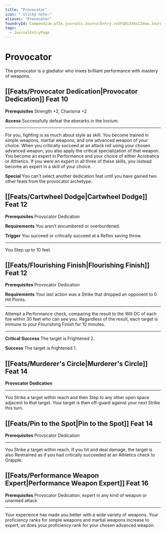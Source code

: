 ```yaml
---
title: "Provocator"
icon: ":sticky-note:"
aliases: "Provocator"
foundryId: Compendium.pf2e.journals.JournalEntry.vx5FGEG34AxI2dow.JournalEntryPage.XLug8rxIe1KPX6Nf
tags:
  - JournalEntryPage
---
```


# Provocator
The provocator is a gladiator who mixes brilliant performance with mastery of weapons.

## [[Feats/Provocator Dedication|Provocator Dedication]] Feat 10

**Prerequisites** Strength +2, Charisma +2

**Access** Successfully defeat the eberarks in the Irorium.

* * *

For you, fighting is as much about style as skill. You become trained in simple weapons, martial weapons, and one advanced weapon of your choice. When you critically succeed at an attack roll using your chosen advanced weapon, you also apply the critical specialization of that weapon. You become an expert in Performance and your choice of either Acrobatics or Athletics. If you were an expert in all three of these skills, you instead become an expert in a skill of your choice.

**Special** You can't select another dedication feat until you have gained two other feats from the provocator archetype.

## [[Feats/Cartwheel Dodge|Cartwheel Dodge]] Feat 12

**Prerequisites** Provocator Dedication

**Requirements** You aren't encumbered or overburdened.

**Trigger** You succeed or critically succeed at a Reflex saving throw.

* * *

You Step up to 10 feet.

## [[Feats/Flourishing Finish|Flourishing Finish]] Feat 12

**Prerequisites** Provocator Dedication

**Requirements** Your last action was a Strike that dropped an opponent to 0 Hit Points.

* * *

Attempt a Performance check, comparing the result to the Will DC of each foe within 30 feet who can see you. Regardless of the result, each target is immune to your Flourishing Finish for 10 minutes.

* * *

**Critical Success** The target is Frightened 2.

**Success** The target is frightened 1.

## [[Feats/Murderer's Circle|Murderer's Circle]] Feat 14

**Provocator Dedication**

* * *

You Strike a target within reach and then Step to any other open space adjacent to that target. Your target is then off-guard against your next Strike this turn.

## [[Feats/Pin to the Spot|Pin to the Spot]] Feat 14

**Prerequisites** Provocator Dedication

* * *

You Strike a target within reach. If you hit and deal damage, the target is also Restrained as if you had critically succeeded at an Athletics check to Grapple.

## [[Feats/Performance Weapon Expert|Performance Weapon Expert]] Feat 16

**Prerequisites** Provocator Dedication, expert in any kind of weapon or unarmed attack

* * *

Your experience has made you better with a wide variety of weapons. Your proficiency ranks for simple weapons and martial weapons increase to expert, as does your proficiency rank for your chosen advanced weapon.